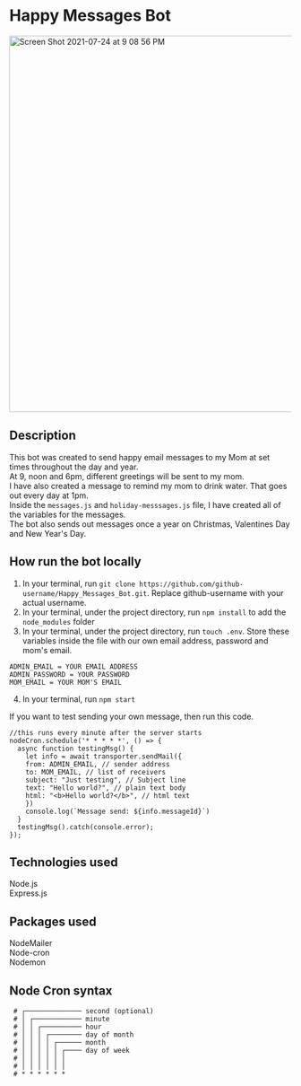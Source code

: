 # Happy Messages Bot
<img width="671" alt="Screen Shot 2021-07-24 at 9 08 56 PM" src="https://user-images.githubusercontent.com/67210629/126887409-59e796d0-37d3-4ba6-af56-eb33c2f2f98a.png">

## Description
This bot was created to send happy email messages to my Mom at set times throughout the day and year.<br>
At 9, noon and 6pm, different greetings will be sent to my mom.<br>
I have also created a message to remind my mom to drink water. That goes out every day at 1pm.<br>
Inside the `messages.js` and `holiday-messsages.js` file, I have created all of the variables for the messages.<br>
The bot also sends out messages once a year on Christmas, Valentines Day and New Year's Day.


## How run the bot locally
1. In your terminal, run `git clone https://github.com/github-username/Happy_Messages_Bot.git`. Replace github-username with your actual username.
2. In your terminal, under the project directory, run `npm install` to add the `node_modules` folder
3. In your terminal, under the project directory, run `touch .env`. Store these variables inside the file with our own email address, password and mom's email.
```
ADMIN_EMAIL = YOUR EMAIL ADDRESS 
ADMIN_PASSWORD = YOUR PASSWORD
MOM_EMAIL = YOUR MOM'S EMAIL
```
4. In your terminal, run `npm start`

If you want to test sending your own message, then run this code.
```
//this runs every minute after the server starts
nodeCron.schedule('* * * * *', () => {
  async function testingMsg() {
    let info = await transporter.sendMail({
    from: ADMIN_EMAIL, // sender address
    to: MOM_EMAIL, // list of receivers
    subject: "Just testing", // Subject line
    text: "Hello world?", // plain text body
    html: "<b>Hello world?</b>", // html text
    })
    console.log(`Message send: ${info.messageId}`)
  }
  testingMsg().catch(console.error);
});
```

## Technologies used
Node.js<br>
Express.js

## Packages used
NodeMailer<br>
Node-cron<br>
Nodemon

## Node Cron syntax
```
 # ┌────────────── second (optional)
 # │ ┌──────────── minute
 # │ │ ┌────────── hour
 # │ │ │ ┌──────── day of month
 # │ │ │ │ ┌────── month
 # │ │ │ │ │ ┌──── day of week
 # │ │ │ │ │ │
 # │ │ │ │ │ │
 # * * * * * *
 ```
